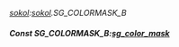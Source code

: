 _[sokol](../../modules/sokol/sokol-module.md):[sokol](../../modules/sokol/sokol-module.md).SG\_COLORMASK\_B_
##### Const SG\_COLORMASK\_B:[sg_color_mask](../../modules/sokol/sokol-sg_color_mask.md)
